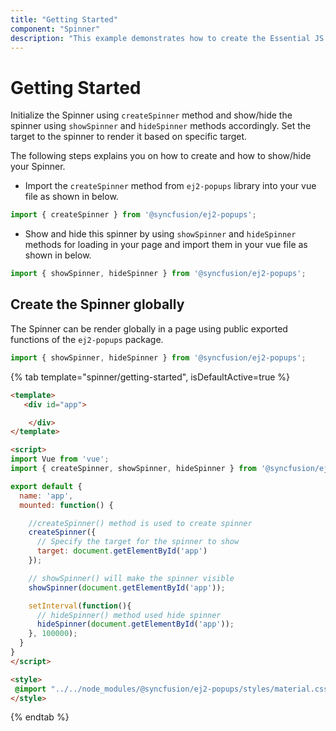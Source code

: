 ```yaml
---
title: "Getting Started"
component: "Spinner"
description: "This example demonstrates how to create the Essential JS 2 Spinner control with its basic features in Vue application."
---
```


# Getting Started

Initialize the Spinner using `createSpinner` method and show/hide the spinner using `showSpinner` and `hideSpinner` methods accordingly. Set the target to the spinner to render it based on specific target.

The following steps explains you on how to create and how to show/hide your Spinner.

* Import the `createSpinner` method from `ej2-popups` library into your vue file as shown in below.

```typescript
import { createSpinner } from '@syncfusion/ej2-popups';
```

* Show and hide this spinner by using `showSpinner` and `hideSpinner` methods for loading in your page and import them in your vue file as shown in below.

```typescript
import { showSpinner, hideSpinner } from '@syncfusion/ej2-popups';
```

## Create the Spinner globally

The Spinner can be render globally in a page using public exported functions of the `ej2-popups` package.

```typescript
import { showSpinner, hideSpinner } from '@syncfusion/ej2-popups';
```

{% tab template="spinner/getting-started", isDefaultActive=true %}

```html
<template>
   <div id="app">

    </div>
</template>

<script>
import Vue from 'vue';
import { createSpinner, showSpinner, hideSpinner } from '@syncfusion/ej2-popups';

export default {
  name: 'app',
  mounted: function() {

    //createSpinner() method is used to create spinner
    createSpinner({
      // Specify the target for the spinner to show
      target: document.getElementById('app')
    });

    // showSpinner() will make the spinner visible
    showSpinner(document.getElementById('app'));

    setInterval(function(){
      // hideSpinner() method used hide spinner
      hideSpinner(document.getElementById('app'));
    }, 100000);
  }
}
</script>

<style>
 @import "../../node_modules/@syncfusion/ej2-popups/styles/material.css";
</style>
```

{% endtab %}